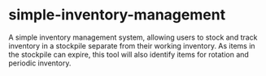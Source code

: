 # simple-inventory-management
A simple inventory management system, allowing users to stock and track inventory in a stockpile separate from their working inventory. As items in the stockpile can expire, this tool will also identify items for rotation and periodic inventory.
